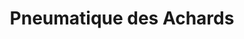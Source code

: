 ---
title: "Pneumatique des Achards"
url: /la-mothe-achard/pneumatique-des-achards/
shop: Reifen
---